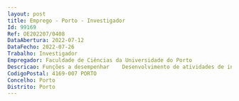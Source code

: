 ```yaml
--- 
layout: post
title: Emprego - Porto - Investigador
Id: 99169
Ref: OE202207/0408
DataAbertura: 2022-07-12
DataFecho: 2022-07-26
Trabalho: Investigador
Empregador: Faculdade de Ciências da Universidade do Porto
Descricao: Funções a desempenhar    Desenvolvimento de atividades de investigac¸a~o integradas no prosseguimento dos objetivos do projeto.   Servic¸o docente no Departamento de Matema´tica da Faculdade de Cie^ncias da Universidade do Porto. (Ate´ quatro horas letivas semanais, em me´dia anual de acordo com o Artigo 12.º, n.º 3 do Regulamento n.º 487 2020 do Pessoal de Investigac¸a~o, de Cie^ncia e de Tecnologia da Universidade do Porto.)
CodigoPostal: 4169-007 PORTO
Concelho: Porto
Distrito: Porto
--- 
```


